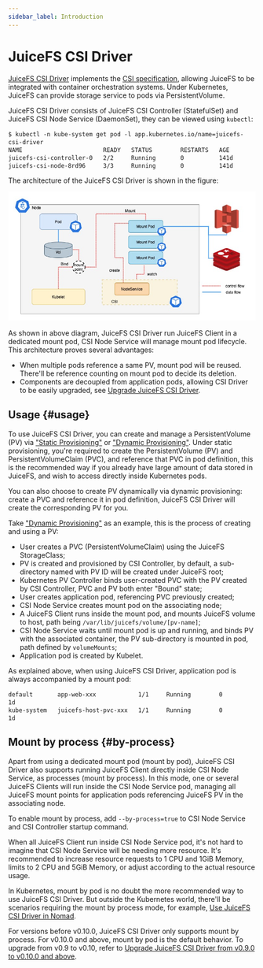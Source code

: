 ```yaml
---
sidebar_label: Introduction
---
```


# JuiceFS CSI Driver

[JuiceFS CSI Driver](https://github.com/juicedata/juicefs-csi-driver) implements the [CSI specification](https://github.com/container-storage-interface/spec/blob/master/spec.md), allowing JuiceFS to be integrated with container orchestration systems. Under Kubernetes, JuiceFS can provide storage service to pods via PersistentVolume.

JuiceFS CSI Driver consists of JuiceFS CSI Controller (StatefulSet) and JuiceFS CSI Node Service (DaemonSet), they can be viewed using `kubectl`:

```shell
$ kubectl -n kube-system get pod -l app.kubernetes.io/name=juicefs-csi-driver
NAME                       READY   STATUS        RESTARTS   AGE
juicefs-csi-controller-0   2/2     Running       0          141d
juicefs-csi-node-8rd96     3/3     Running       0          141d
```

The architecture of the JuiceFS CSI Driver is shown in the figure:

![](./images/csi-driver-architecture.jpg)

As shown in above diagram, JuiceFS CSI Driver run JuiceFS Client in a dedicated mount pod, CSI Node Service will manage mount pod lifecycle. This architecture proves several advantages:

* When multiple pods reference a same PV, mount pod will be reused. There'll be reference counting on mount pod to decide its deletion.
* Components are decoupled from application pods, allowing CSI Driver to be easily upgraded, see [Upgrade JuiceFS CSI Driver](upgrade/upgrade-csi-driver.md).

## Usage {#usage}

To use JuiceFS CSI Driver, you can create and manage a PersistentVolume (PV) via ["Static Provisioning"](./guide/pv.md#static-provisioning) or ["Dynamic Provisioning"](./guide/pv.md#dynamic-provisioning). Under static provisioning, you're required to create the PersistentVolume (PV) and PersistentVolumeClaim (PVC), and reference that PVC in pod definition, this is the recommended way if you already have large amount of data stored in JuiceFS, and wish to access directly inside Kubernetes pods.

You can also choose to create PV dynamically via dynamic provisioning: create a PVC and reference it in pod definition, JuiceFS CSI Driver will create the corresponding PV for you.

Take ["Dynamic Provisioning"](./guide/pv.md#dynamic-provisioning) as an example, this is the process of creating and using a PV:

* User creates a PVC (PersistentVolumeClaim) using the JuiceFS StorageClass;
* PV is created and provisioned by CSI Controller, by default, a sub-directory named with PV ID will be created under JuiceFS root;
* Kubernetes PV Controller binds user-created PVC with the PV created by CSI Controller, PVC and PV both enter "Bound" state;
* User creates application pod, referencing PVC previously created;
* CSI Node Service creates mount pod on the associating node;
* A JuiceFS Client runs inside the mount pod, and mounts JuiceFS volume to host, path being `/var/lib/juicefs/volume/[pv-name]`;
* CSI Node Service waits until mount pod is up and running, and binds PV with the associated container, the PV sub-directory is mounted in pod, path defined by `volumeMounts`;
* Application pod is created by Kubelet.

As explained above, when using JuiceFS CSI Driver, application pod is always accompanied by a mount pod:

```
default       app-web-xxx            1/1     Running        0            1d
kube-system   juicefs-host-pvc-xxx   1/1     Running        0            1d
```

## Mount by process {#by-process}

Apart from using a dedicated mount pod (mount by pod), JuiceFS CSI Driver also supports running JuiceFS Client directly inside CSI Node Service, as processes (mount by process). In this mode, one or several JuiceFS Clients will run inside the CSI Node Service pod, managing all JuiceFS mount points for application pods referencing JuiceFS PV in the associating node.

To enable mount by process, add `--by-process=true` to CSI Node Service and CSI Controller startup command.

When all JuiceFS Client run inside CSI Node Service pod, it's not hard to imagine that CSI Node Service will be needing more resource. It's recommended to increase resource requests to 1 CPU and 1GiB Memory, limits to 2 CPU and 5GiB Memory, or adjust according to the actual resource usage.

In Kubernetes, mount by pod is no doubt the more recommended way to use JuiceFS CSI Driver. But outside the Kubernetes world, there'll be scenarios requiring the mount by process mode, for example, [Use JuiceFS CSI Driver in Nomad](./cookbook/csi-in-nomad.md).

For versions before v0.10.0, JuiceFS CSI Driver only supports mount by process. For v0.10.0 and above, mount by pod is the default behavior. To upgrade from v0.9 to v0.10, refer to [Upgrade JuiceFS CSI Driver from v0.9.0 to v0.10.0 and above](./upgrade/upgrade-csi-driver-from-0.9-to-0.10.md).
